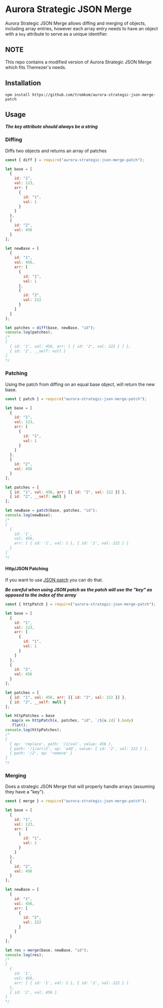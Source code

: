 # Aurora Strategic JSON Merge

Aurora Strategic JSON Merge allows diffing and merging of objects, including array entries, however each array entry needs to have an object with a `key` attribute to serve as a unique identifier.

## NOTE
This repo contains a modified version of Aurora Strategic JSON Merge which fits Themezer's needs.

## Installation

`npm install https://github.com/tromkom/aurora-strategic-json-merge-patch`

## Usage

**_The key attribute should always be a string_**

### Diffing

Diffs two objects and returns an array of patches

```js
const { diff } = require("aurora-strategic-json-merge-patch");

let base = [
  {
    id: "1",
    val: 123,
    arr: [
      {
        id: "1",
        val: 1
      }
    ]
  },
  {
    id: "2",
    val: 456
  }
];

let newBase = [
  {
    id: "1",
    val: 456,
    arr: [
      {
        id: "1",
        val: 1
      },
      {
        id: "2",
        val: 222
      }
    ]
  }
];

let patches = diff(base, newBase, "id");
console.log(patches);
/*
[
  { id: '1', val: 456, arr: [ { id: '2', val: 222 } ] },
  { id: '2', __self: null }
]
*/
```

### Patching

Using the patch from diffing on an equal base object, will return the new base.

```js
const { patch } = require("aurora-strategic-json-merge-patch");

let base = [
  {
    id: "1",
    val: 123,
    arr: [
      {
        id: "1",
        val: 1
      }
    ]
  },
  {
    id: "2",
    val: 456
  }
];

let patches = [
  { id: "1", val: 456, arr: [{ id: "2", val: 222 }] },
  { id: "2", __self: null }
];

let newBase = patch(base, patches, "id");
console.log(newBase);
/*
[
  {
    id: '1',
    val: 456,
    arr: [ { id: '1', val: 1 }, { id: '2', val: 222 } ]
  }
]
*/
```

#### Http/JSON Patching

If you want to use [JSON patch](https://www.npmjs.com/package/fast-json-patch) you can do that.

**_Be careful when using JSON patch as the patch will use the "key" as opposed to the index of the array_**

```js
const { httpPatch } = require("aurora-strategic-json-merge-patch");

let base = [
  {
    id: "1",
    val: 123,
    arr: [
      {
        id: "1",
        val: 1
      }
    ]
  },
  {
    id: "2",
    val: 456
  }
];

let patches = [
  { id: "1", val: 456, arr: [{ id: "2", val: 222 }] },
  { id: "2", __self: null }
];

let httpPatches = base
  .map(x => httpPatch(x, patches, "id", `/${x.id}`).body)
  .flat();
console.log(httpPatches);
/*
[
  { op: 'replace', path: '/1/val', value: 456 },
  { path: '/1/arr/2', op: 'add', value: { id: '2', val: 222 } },
  { path: '/2', op: 'remove' }
]
*/
```

### Merging

Does a strategic JSON Merge that will properly handle arrays (assuming they have a "key").

```js
const { merge } = require("aurora-strategic-json-merge-patch");

let base = [
  {
    id: "1",
    val: 123,
    arr: [
      {
        id: "1",
        val: 1
      }
    ]
  },
  {
    id: "2",
    val: 456
  }
];

let newBase = [
  {
    id: "1",
    val: 456,
    arr: [
      {
        id: "2",
        val: 222
      }
    ]
  }
];

let res = merge(base, newBase, "id");
console.log(res);
/*
[
  {
    id: '1',
    val: 456,
    arr: [ { id: '1', val: 1 }, { id: '2', val: 222 } ]
  },
  { id: '2', val: 456 }
]
*/
```
